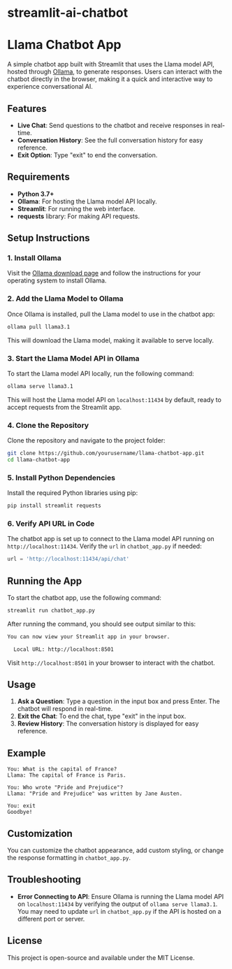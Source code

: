 # streamlit-ai-chatbot
# Llama Chatbot App

A simple chatbot app built with Streamlit that uses the Llama model API, hosted through [Ollama](https://ollama.com), to generate responses. Users can interact with the chatbot directly in the browser, making it a quick and interactive way to experience conversational AI.

## Features
- **Live Chat**: Send questions to the chatbot and receive responses in real-time.
- **Conversation History**: See the full conversation history for easy reference.
- **Exit Option**: Type "exit" to end the conversation.

## Requirements
- **Python 3.7+**
- **Ollama**: For hosting the Llama model API locally.
- **Streamlit**: For running the web interface.
- **requests** library: For making API requests.

## Setup Instructions

### 1. Install Ollama

Visit the [Ollama download page](https://ollama.com/download) and follow the instructions for your operating system to install Ollama.

### 2. Add the Llama Model to Ollama

Once Ollama is installed, pull the Llama model to use in the chatbot app:

```bash
ollama pull llama3.1
```

This will download the Llama model, making it available to serve locally.

### 3. Start the Llama Model API in Ollama

To start the Llama model API locally, run the following command:

```bash
ollama serve llama3.1
```

This will host the Llama model API on `localhost:11434` by default, ready to accept requests from the Streamlit app.

### 4. Clone the Repository

Clone the repository and navigate to the project folder:

```bash
git clone https://github.com/yourusername/llama-chatbot-app.git
cd llama-chatbot-app
```

### 5. Install Python Dependencies

Install the required Python libraries using pip:

```bash
pip install streamlit requests
```

### 6. Verify API URL in Code

The chatbot app is set up to connect to the Llama model API running on `http://localhost:11434`. Verify the `url` in `chatbot_app.py` if needed:

```python
url = 'http://localhost:11434/api/chat'
```

## Running the App

To start the chatbot app, use the following command:

```bash
streamlit run chatbot_app.py
```

After running the command, you should see output similar to this:

```bash
You can now view your Streamlit app in your browser.

  Local URL: http://localhost:8501
```

Visit `http://localhost:8501` in your browser to interact with the chatbot.

## Usage

1. **Ask a Question**: Type a question in the input box and press Enter. The chatbot will respond in real-time.
2. **Exit the Chat**: To end the chat, type "exit" in the input box.
3. **Review History**: The conversation history is displayed for easy reference.

## Example

```
You: What is the capital of France?
Llama: The capital of France is Paris.

You: Who wrote "Pride and Prejudice"?
Llama: "Pride and Prejudice" was written by Jane Austen.

You: exit
Goodbye!
```

## Customization

You can customize the chatbot appearance, add custom styling, or change the response formatting in `chatbot_app.py`.

## Troubleshooting

- **Error Connecting to API**: Ensure Ollama is running the Llama model API on `localhost:11434` by verifying the output of `ollama serve llama3.1`. You may need to update `url` in `chatbot_app.py` if the API is hosted on a different port or server.

## License

This project is open-source and available under the MIT License.
